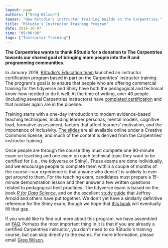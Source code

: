 ```yaml
---
layout: page
authors: ["Greg Wilson"]
teaser: "How Rstudio's instructor training builds on the Carpentries."
title: "RStudio's Instructor Training Program"
date: 2019-10-07
time: "09:00:00"
tags: ["Instructor Training"]
---
```


**The Carpentries wants to thank RStudio for a donation to The Carpentries towards our shared goal of bringing more people into the R and programming communities.**

In January 2019,
[RStudio's Education team][rstudio-education] launched an instructor certification program
based in part on the Carpentries' instructor training.
The program's goal is to ensure that people who are offering commercial training for the tidyverse and Shiny
have both the pedagogical and technical know-how needed to do it well.
At the time of writing,
over 40 people (including several Carpentries instructors) have [completed certification][directory]
and that number again are in the pipeline.

Training starts with a one-day introduction to modern evidence-based teaching techniques,
including learner personas,
mental models,
cognitive load,
formative assessment,
factors that affect learners' motivation,
and the importance of inclusivity.
[The slides][slides] are all available online under a Creative Commons license,
and much of the content is derived from the Carpentries' instructor training.

Once people are through the course
they must complete one 90-minute exam on teaching
and one exam on each technical topic they want to be certified for (i.e., the tidyverse or Shiny).
These exams are done individually,
and we encourage people to complete them within a couple of months of the course—our experience is that
anyone who doesn't is unlikely to ever get around to them.
For the teaching exam,
candidates must prepare a 15-minute demonstration lesson
and then answer a few written questions related to pedagogical best practices.
The tidyverse exam is based on the book [*R for Data Science*][r4ds],
and on the excellent [study guide][r4ds-solutions] that Jeffrey Arnold and others have put together.
We don't yet have a similarly definitive reference for the Shiny exam,
though we hope that [this book][shiny-book] will eventually fill that gap.

If you would like to find out more about this program,
we have assembled an [FAQ][faq].
Perhaps the most important thing in it is that
if you are already a certified Carpentries instructor,
you don't need to do RStudio's training course,
but can skip directly to the exams.
For more information,
please email [Greg Wilson](mailto:greg.wilson@rstudio.com).

[directory]: http://education.rstudio.com/trainers/
[faq]: https://education.rstudio.com/trainers/#faq
[r4ds]: https://r4ds.had.co.nz/
[r4ds-solutions]: https://jrnold.github.io/r4ds-exercise-solutions/
[rstudio-education]: http://education.rstudio.com/
[shiny-book]: https://mastering-shiny.org/
[slides]: https://drive.google.com/drive/folders/13ohFt3D0EJ5PDbMaWTxnHH-hwA7G0IvY
